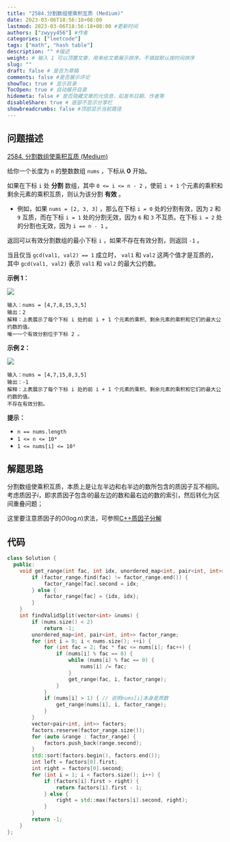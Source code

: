 ```yaml
---
title: "2584.分割数组使乘积互质 (Medium)"
date: 2023-03-06T18:56:18+08:00
lastmod: 2023-03-06T18:56:18+08:00 #更新时间
authors: ["zwyyy456"] #作者
categories: ["leetcode"]
tags: ["math", "hash table"]
description: "" #描述
weight: # 输入 1 可以顶置文章，用来给文章展示排序，不填就默认按时间排序
slug: ""
draft: false # 是否为草稿
comments: false #是否展示评论
showToc: true # 显示目录
TocOpen: true # 自动展开目录
hidemeta: false # 是否隐藏文章的元信息，如发布日期、作者等
disableShare: true # 底部不显示分享栏
showbreadcrumbs: false #顶部显示当前路径
---
```

## 问题描述
[2584. 分割数组使乘积互质 (Medium)](https://leetcode.cn/problems/split-the-array-to-make-coprime-products/)

给你一个长度为 `n` 的整数数组 `nums` ，下标从 **0** 开始。

如果在下标 `i` 处 **分割** 数组，其中 `0 <= i <= n - 2` ，使前 `i + 1`
个元素的乘积和剩余元素的乘积互质，则认为该分割 **有效** 。

- 例如，如果 `nums = [2, 3, 3]` ，那么在下标 `i = 0` 处的分割有效，因为 `2` 和
`9` 互质，而在下标 `i = 1` 处的分割无效，因为 `6` 和 `3` 不互质。在下标 `i = 2`
处的分割也无效，因为 `i == n - 1` 。

返回可以有效分割数组的最小下标 `i` ，如果不存在有效分割，则返回 `-1` 。

当且仅当 `gcd(val1, val2) == 1` 成立时， `val1` 和 `val2`
这两个值才是互质的，其中 `gcd(val1, val2)` 表示 `val1` 和 `val2` 的最大公约数。

**示例 1：**

![](https://pic-upyun.zwyyy456.tech/smms/2023-12-26-065608.png)

```
输入：nums = [4,7,8,15,3,5]
输出：2
解释：上表展示了每个下标 i 处的前 i + 1 个元素的乘积、剩余元素的乘积和它们的最大公约数的值。
唯一一个有效分割位于下标 2 。
```

**示例 2：**

![](https://pic-upyun.zwyyy456.tech/smms/2023-12-26-065609.png)

```
输入：nums = [4,7,15,8,3,5]
输出：-1
解释：上表展示了每个下标 i 处的前 i + 1 个元素的乘积、剩余元素的乘积和它们的最大公约数的值。
不存在有效分割。

```

**提示：**

- `n == nums.length`
- `1 <= n <= 10⁴`
- `1 <= nums[i] <= 10⁶`

## 解题思路
分割数组使乘积互质，本质上是让左半边和右半边的数所包含的质因子互不相同。考虑质因子$i$，即求质因子包含$i$的最左边的数和最右边的数的索引，然后转化为区间重叠问题；

这里要注意质因子的$O(\log n)$求法，可参照[C++质因子分解](https://blog.zwyyy456.tech/zh/posts/tech/prime_factorization/)

## 代码
```cpp
class Solution {
  public:
    void get_range(int fac, int idx, unordered_map<int, pair<int, int>> &factor_range) {
        if (factor_range.find(fac) != factor_range.end()) {
            factor_range[fac].second = idx;
        } else {
            factor_range[fac] = {idx, idx};
        }
    }
    int findValidSplit(vector<int> &nums) {
        if (nums.size() < 2)
            return -1;
        unordered_map<int, pair<int, int>> factor_range;
        for (int i = 0; i < nums.size(); ++i) {
            for (int fac = 2; fac * fac <= nums[i]; fac++) {
                if (nums[i] % fac == 0) {
                    while (nums[i] % fac == 0) {
                        nums[i] /= fac;
                    }
                    get_range(fac, i, factor_range);
                }
            }
            if (nums[i] > 1) { // 说明nums[i]本身是质数
                get_range(nums[i], i, factor_range);
            }
        }
        vector<pair<int, int>> factors;
        factors.reserve(factor_range.size());
        for (auto &range : factor_range) {
            factors.push_back(range.second);
        }
        std::sort(factors.begin(), factors.end());
        int left = factors[0].first;
        int right = factors[0].second;
        for (int i = 1; i < factors.size(); i++) {
            if (factors[i].first > right) {
                return factors[i].first - 1;
            } else {
                right = std::max(factors[i].second, right);
            }
        }
        return -1;
    }
};
```